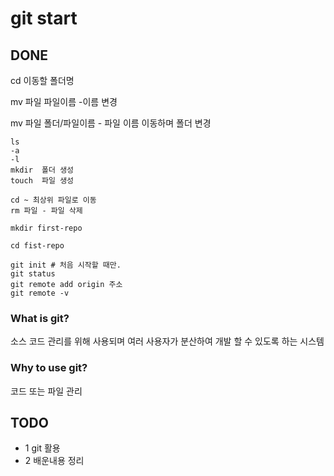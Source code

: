 # git start


## DONE

cd 이동할 폴더명


mv 파일 파일이름 -이름 변경


mv 파일 폴더/파일이름 - 파일 이름 이동하며 폴더 변경


```
ls
-a
-l
mkdir  폴더 생성
touch  파일 생성

cd ~ 최상위 파일로 이동
rm 파일 - 파일 삭제

mkdir first-repo

cd fist-repo

git init # 처음 시작할 때만. 
git status
git remote add origin 주소
git remote -v
```
### What is git?
소스 코드 관리를 위해 사용되며 여러 사용자가 분산하여 개발 할 수 있도록 하는 시스템

### Why to use git?
코드 또는 파일 관리


## TODO

- 1 git 활용 
- 2 배운내용 정리
 
